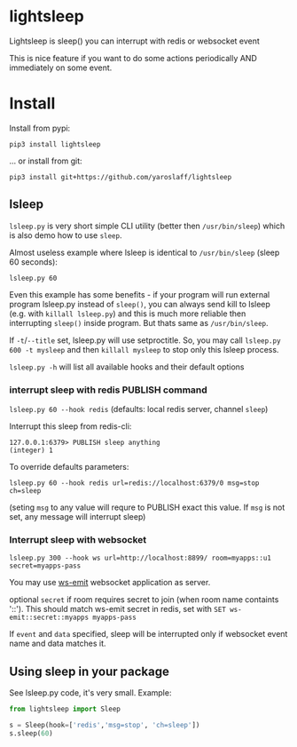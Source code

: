 # lightsleep
Lightsleep is sleep() you can interrupt with redis or websocket event

This is nice feature if you want to do some actions periodically AND immediately on some event.

# Install

Install from pypi:
~~~
pip3 install lightsleep
~~~
... or install from git:
~~~
pip3 install git+https://github.com/yaroslaff/lightsleep
~~~


## lsleep 
`lsleep.py` is very short simple CLI utility (better then `/usr/bin/sleep`) which is also demo how to use `sleep`.

Almost useless example where lsleep is identical to `/usr/bin/sleep` (sleep 60 seconds):
~~~
lsleep.py 60
~~~

Even this example has some benefits - if your program will run external program lsleep.py instead of `sleep()`, you can always send kill to lsleep (e.g. with `killall lsleep.py`) and this is much more reliable then interrupting `sleep()` inside program. But thats same as `/usr/bin/sleep`. 

If `-t`/`--title` set, lsleep.py will use setproctitle. So, you may call `lsleep.py 600 -t mysleep` and then `killall mysleep` to stop only this lsleep process. 

`lsleep.py -h` will list all available hooks and their default options

### interrupt sleep with redis PUBLISH command

`lsleep.py 60 --hook redis` (defaults: local redis server, channel `sleep`)

Interrupt this sleep from redis-cli:
~~~
127.0.0.1:6379> PUBLISH sleep anything
(integer) 1
~~~

To override defaults parameters: 
~~~
lsleep.py 60 --hook redis url=redis://localhost:6379/0 msg=stop ch=sleep
~~~
(seting `msg` to any value will requre to PUBLISH exact this value. If `msg` is not set, any message will interrupt sleep)

### Interrupt sleep with websocket 
~~~
lsleep.py 300 --hook ws url=http://localhost:8899/ room=myapps::u1 secret=myapps-pass
~~~

You may use [ws-emit](https://github.com/yaroslaff/ws-emit) websocket application as server.

optional `secret` if room requires secret to join (when room name containts '::'). This should match ws-emit secret in redis, set with `SET ws-emit::secret::myapps myapps-pass`

If `event` and `data` specified, sleep will be interrupted only if websocket event name and data matches it.

## Using sleep in your package
See lsleep.py code, it's very small. Example:

~~~python
from lightsleep import Sleep

s = Sleep(hook=['redis','msg=stop', 'ch=sleep'])
s.sleep(60)
~~~
